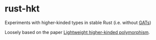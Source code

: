 # rust-hkt

Experiments with higher-kinded types in stable Rust (i.e. without [GATs](https://github.com/rust-lang/rfcs/pull/1598))

Loosely based on the paper [Lightweight higher-kinded polymorphism](https://www.cl.cam.ac.uk/~jdy22/papers/lightweight-higher-kinded-polymorphism.pdf).
